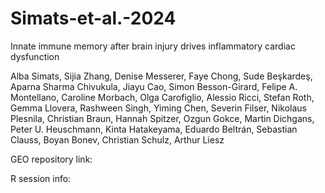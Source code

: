# Simats-et-al.-2024
Innate immune memory after brain injury drives inflammatory cardiac dysfunction

Alba Simats, Sijia Zhang, Denise Messerer, Faye Chong, Sude Beşkardeş, Aparna Sharma Chivukula, Jiayu Cao, Simon Besson-Girard, Felipe A. Montellano, Caroline Morbach, Olga Carofiglio, Alessio Ricci, Stefan Roth, Gemma Llovera, Rashween Singh, Yiming Chen, Severin Filser, Nikolaus Plesnila, Christian Braun, Hannah Spitzer, Ozgun Gokce, Martin Dichgans, Peter U. Heuschmann, Kinta Hatakeyama, Eduardo Beltrán, Sebastian Clauss, Boyan Bonev, Christian Schulz, Arthur Liesz




GEO repository link: 

R session info:

